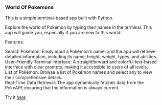 ### World Of Pokemons
This is a simple terminal-based app built with Python.

Explore the world of Pokémon by typing their names in the terminal. 
This app will guide you, especially if you are new to this world. 

Features:    

Search Pokémon: Easily input a Pokémon's name, and the app will retrieve detailed information, including its name, height, weight, types, and abilities.  
User-Friendly Terminal Interface: A straightforward and colorful text-based interface with clear prompts, making it accessible to users of all levels.  
List of Pokémon: Browse a list of Pokémon names and select any to view their comprehensive details.  
Real-Time Data Retrieval: The app dynamically fetches data from the PokeAPI, ensuring that the information is always current.   
  
Try it [here](https://replit.com/@AnaPopovic1/pokemonprojectpy#main.py)
